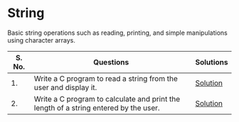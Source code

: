 # String

Basic string operations such as reading, printing, and simple manipulations using character arrays.

| S. No. | Questions | Solutions |
|---|---|---|
| 1. | Write a C program to read a string from the user and display it. | [Solution](https://github.com/PrateekRaj8125/Beginner-C-Programms/blob/main/Codes/15.%20String/pb1.c) |
| 2. | Write a C program to calculate and print the length of a string entered by the user. | [Solution](https://github.com/PrateekRaj8125/Beginner-C-Programms/blob/main/Codes/15.%20String/pb2.c) |
